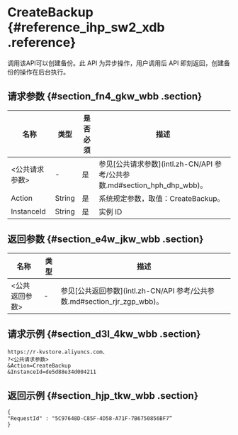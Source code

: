# CreateBackup {#reference_ihp_sw2_xdb .reference}

调用该API可以创建备份。此 API 为异步操作，用户调用后 API 即刻返回，创建备份的操作在后台执行。

## 请求参数 {#section_fn4_gkw_wbb .section}

|名称|类型|是否必须|描述|
|--|--|----|--|
|<公共请求参数\>|-|是|参见[公共请求参数](intl.zh-CN/API 参考/公共参数.md#section_hph_dhp_wbb)。|
|Action|String|是|系统规定参数，取值：CreateBackup。|
|InstanceId|String|是|实例 ID|

## 返回参数 {#section_e4w_jkw_wbb .section}

|名称|类型|描述|
|--|--|--|
|<公共返回参数\>|-|参见[公共返回参数](intl.zh-CN/API 参考/公共参数.md#section_rjr_zgp_wbb)。|

## 请求示例 {#section_d3l_4kw_wbb .section}

```
https://r-kvstore.aliyuncs.com、
?<公共请求参数>
&Action=CreateBackup
&InstanceId=de5d88e34d004211
```

## 返回示例 {#section_hjp_tkw_wbb .section}

```
{
"RequestId" : "5C97648D-C85F-4D58-A71F-7B6750856BF7”
}
```

